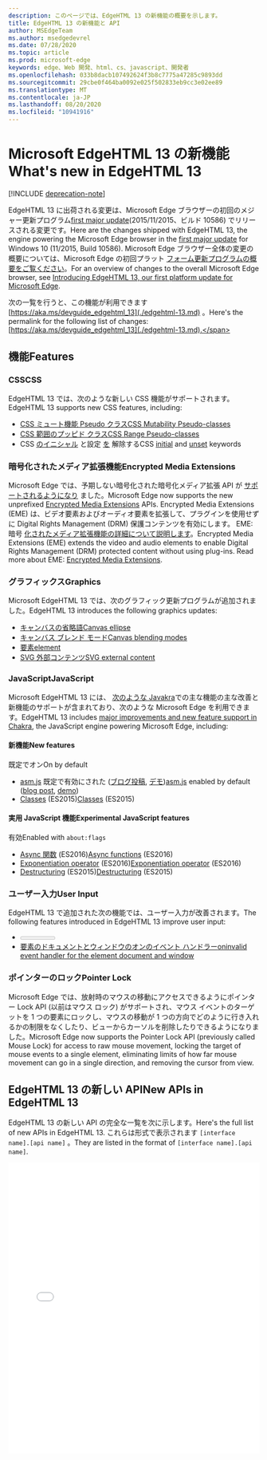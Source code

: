 ```yaml
---
description: このページでは、EdgeHTML 13 の新機能の概要を示します。
title: EdgeHTML 13 の新機能と API
author: MSEdgeTeam
ms.author: msedgedevrel
ms.date: 07/28/2020
ms.topic: article
ms.prod: microsoft-edge
keywords: edge、Web 開発、html、cs、javascript、開発者
ms.openlocfilehash: 033b8dacb107492624f3b8c7775a47285c9893dd
ms.sourcegitcommit: 29cbe0f464ba0092e025f502833eb9cc3e02ee89
ms.translationtype: MT
ms.contentlocale: ja-JP
ms.lasthandoff: 08/20/2020
ms.locfileid: "10941916"
---
```

# <span data-ttu-id="41a28-104">Microsoft EdgeHTML 13 の新機能</span><span class="sxs-lookup"><span data-stu-id="41a28-104">What's new in EdgeHTML 13</span></span>  

[!INCLUDE [deprecation-note](../../includes/legacy-edge-note.md)]  

<span data-ttu-id="41a28-105">EdgeHTML 13 に出荷される変更は、Microsoft Edge ブラウザーの初回のメジャー更新プログラム[first major update](https://blogs.windows.com/windowsexperience/2015/11/12)(2015/11/2015、ビルド 10586\) でリリースされる変更です。</span><span class="sxs-lookup"><span data-stu-id="41a28-105">Here are the changes shipped with EdgeHTML 13, the engine powering the Microsoft Edge browser in the [first major update](https://blogs.windows.com/windowsexperience/2015/11/12) for Windows 10 \(11/2015, Build 10586\).</span></span>  <span data-ttu-id="41a28-106">Microsoft Edge ブラウザー全体の変更の概要については、Microsoft Edge の初回プラット [フォーム更新プログラムの概要をご覧ください](https://blogs.windows.com/msedgedev/2015/11/16)。</span><span class="sxs-lookup"><span data-stu-id="41a28-106">For an overview of changes to the overall Microsoft Edge browser, see [Introducing EdgeHTML 13, our first platform update for Microsoft Edge](https://blogs.windows.com/msedgedev/2015/11/16).</span></span>  

<span data-ttu-id="41a28-107">次の一覧を行うと、この機能が利用できます  [https://aka.ms/devguide_edgehtml_13](./edgehtml-13.md) 。</span><span class="sxs-lookup"><span data-stu-id="41a28-107">Here's the permalink for the following list of changes:  [https://aka.ms/devguide_edgehtml_13](./edgehtml-13.md).</span></span>  

## <span data-ttu-id="41a28-108">機能</span><span class="sxs-lookup"><span data-stu-id="41a28-108">Features</span></span>  

### <span data-ttu-id="41a28-109">CSS</span><span class="sxs-lookup"><span data-stu-id="41a28-109">CSS</span></span>  

<span data-ttu-id="41a28-110">EdgeHTML 13 では、次のような新しい CSS 機能がサポートされます。</span><span class="sxs-lookup"><span data-stu-id="41a28-110">EdgeHTML 13 supports new CSS features, including:</span></span>  

*   [<span data-ttu-id="41a28-111">CSS ミュート機能 Pseudo クラス</span><span class="sxs-lookup"><span data-stu-id="41a28-111">CSS Mutability Pseudo-classes</span></span>](https://developer.microsoft.com/microsoft-edge/platform/status/cssmutabilitypseudoclasses)  
*   [<span data-ttu-id="41a28-112">CSS 範囲のプッピド クラス</span><span class="sxs-lookup"><span data-stu-id="41a28-112">CSS Range Pseudo-classes</span></span>](https://developer.microsoft.com/microsoft-edge/platform/status/cssrangepseudoclasses)  
*   <span data-ttu-id="41a28-113">CSS [のイニシャル](https://developer.microsoft.com/microsoft-edge/platform/status/cssinitialvalue) と設定 [を](https://developer.microsoft.com/microsoft-edge/platform/status/cssunsetvalue) 解除する</span><span class="sxs-lookup"><span data-stu-id="41a28-113">CSS [initial](https://developer.microsoft.com/microsoft-edge/platform/status/cssinitialvalue) and [unset](https://developer.microsoft.com/microsoft-edge/platform/status/cssunsetvalue) keywords</span></span>  

### <span data-ttu-id="41a28-114">暗号化されたメディア拡張機能</span><span class="sxs-lookup"><span data-stu-id="41a28-114">Encrypted Media Extensions</span></span>  

<span data-ttu-id="41a28-115">Microsoft Edge では、予期しない暗号化された暗号化メディア拡張 API が [サポートされるようになり](https://w3.org/TR/encrypted-media) ました。</span><span class="sxs-lookup"><span data-stu-id="41a28-115">Microsoft Edge now supports the new unprefixed [Encrypted Media Extensions](https://w3.org/TR/encrypted-media) APIs.</span></span>  <span data-ttu-id="41a28-116">Encrypted Media Extensions \(EME\) は、ビデオ要素およびオーディオ要素を拡張して、プラグインを使用せずに Digital Rights Management \(DRM\) 保護コンテンツを有効にします。 EME: 暗号  [化されたメディア拡張機能の詳細について説明します](https://developer.mozilla.org/docs/Web/API/Encrypted_Media_Extensions_API)。</span><span class="sxs-lookup"><span data-stu-id="41a28-116">Encrypted Media Extensions \(EME\) extends the video and audio elements to enable Digital Rights Management \(DRM\) protected content without using plug-ins.  Read more about EME:  [Encrypted Media Extensions](https://developer.mozilla.org/docs/Web/API/Encrypted_Media_Extensions_API).</span></span>  

### <span data-ttu-id="41a28-117">グラフィックス</span><span class="sxs-lookup"><span data-stu-id="41a28-117">Graphics</span></span>  

<span data-ttu-id="41a28-118">Microsoft EdgeHTML 13 では、次のグラフィック更新プログラムが追加されました。</span><span class="sxs-lookup"><span data-stu-id="41a28-118">EdgeHTML 13 introduces the following graphics updates:</span></span>  

*   [<span data-ttu-id="41a28-119">キャンバスの省略語</span><span class="sxs-lookup"><span data-stu-id="41a28-119">Canvas ellipse</span></span>](https://developer.microsoft.com/microsoft-edge/platform/status/canvas2dellipse)  
*   [<span data-ttu-id="41a28-120">キャンバス ブレンド モード</span><span class="sxs-lookup"><span data-stu-id="41a28-120">Canvas blending modes</span></span>](https://developer.microsoft.com/microsoft-edge/platform/status/compositingandblendingincanvas2d)  
*   [<picture> <span data-ttu-id="41a28-121">要素</span><span class="sxs-lookup"><span data-stu-id="41a28-121">element</span></span>](https://developer.microsoft.com/microsoft-edge/platform/status/pictureelement)  
*   [<span data-ttu-id="41a28-122">SVG 外部コンテンツ</span><span class="sxs-lookup"><span data-stu-id="41a28-122">SVG external content</span></span>](https://developer.microsoft.com/microsoft-edge/platform/status/svgexternalcontent)  

### <span data-ttu-id="41a28-123">JavaScript</span><span class="sxs-lookup"><span data-stu-id="41a28-123">JavaScript</span></span>  

<span data-ttu-id="41a28-124">Microsoft EdgeHTML 13 には、 [次のような Javakra](https://blogs.windows.com/msedgedev/2015/09/30)での主な機能の主な改善と新機能のサポートが含まれており、次のような Microsoft Edge を利用できます。</span><span class="sxs-lookup"><span data-stu-id="41a28-124">EdgeHTML 13 includes [major improvements and new feature support in Chakra](https://blogs.windows.com/msedgedev/2015/09/30), the JavaScript engine powering Microsoft Edge, including:</span></span>  

#### <span data-ttu-id="41a28-125">新機能</span><span class="sxs-lookup"><span data-stu-id="41a28-125">New features</span></span>  

<span data-ttu-id="41a28-126">既定でオン</span><span class="sxs-lookup"><span data-stu-id="41a28-126">On by default</span></span>  

*   <span data-ttu-id="41a28-127">[asm.js](https://developer.microsoft.com/microsoft-edge/platform/status/asmjs/?q=asm.js) 既定で有効にされた \([ブログ投稿](https://blogs.windows.com/msedgedev/2015/11/10), [デモ](https://dev.windows.com/microsoft-edge/testdrive/demos/chess)\)</span><span class="sxs-lookup"><span data-stu-id="41a28-127">[asm.js](https://developer.microsoft.com/microsoft-edge/platform/status/asmjs/?q=asm.js) enabled by default \([blog post](https://blogs.windows.com/msedgedev/2015/11/10), [demo](https://dev.windows.com/microsoft-edge/testdrive/demos/chess)\)</span></span>  
*   <span data-ttu-id="41a28-128">[Classes](https://developer.microsoft.com/microsoft-edge/platform/status/asmjs/?q=classes) \(ES2015\)</span><span class="sxs-lookup"><span data-stu-id="41a28-128">[Classes](https://developer.microsoft.com/microsoft-edge/platform/status/asmjs/?q=classes) \(ES2015\)</span></span>  

#### <span data-ttu-id="41a28-129">実用 JavaScript 機能</span><span class="sxs-lookup"><span data-stu-id="41a28-129">Experimental JavaScript features</span></span>  

<span data-ttu-id="41a28-130">有効</span><span class="sxs-lookup"><span data-stu-id="41a28-130">Enabled with</span></span> `about:flags`  

*   <span data-ttu-id="41a28-131">[Async 関数](https://developer.microsoft.com/microsoft-edge/platform/status/asyncfunctions/?q=async%20functions) \(ES2016\)</span><span class="sxs-lookup"><span data-stu-id="41a28-131">[Async functions](https://developer.microsoft.com/microsoft-edge/platform/status/asyncfunctions/?q=async%20functions) \(ES2016\)</span></span>  
*   <span data-ttu-id="41a28-132">[Exponentiation operator](https://developer.microsoft.com/microsoft-edge/platform/status/exponentiationoperatores2016/?q=exponentiation%20operator) \(ES2016\)</span><span class="sxs-lookup"><span data-stu-id="41a28-132">[Exponentiation operator](https://developer.microsoft.com/microsoft-edge/platform/status/exponentiationoperatores2016/?q=exponentiation%20operator) \(ES2016\)</span></span>  
*   <span data-ttu-id="41a28-133">[Destructuring](https://developer.microsoft.com/microsoft-edge/platform/status/destructuringES2015/?q=destructuring) \(ES2015\)</span><span class="sxs-lookup"><span data-stu-id="41a28-133">[Destructuring](https://developer.microsoft.com/microsoft-edge/platform/status/destructuringES2015/?q=destructuring) \(ES2015\)</span></span>  

### <span data-ttu-id="41a28-134">ユーザー入力</span><span class="sxs-lookup"><span data-stu-id="41a28-134">User Input</span></span>  

<span data-ttu-id="41a28-135">EdgeHTML 13 で追加された次の機能では、ユーザー入力が改善されます。</span><span class="sxs-lookup"><span data-stu-id="41a28-135">The following features introduced in EdgeHTML 13 improve user input:</span></span>  

*   [<meter> <span data-ttu-id="41a28-136">要素</span><span class="sxs-lookup"><span data-stu-id="41a28-136">element</span></span>](https://developer.microsoft.com/microsoft-edge/platform/status/meterelement)  
*   [<span data-ttu-id="41a28-137">要素のドキュメントとウィンドウのオンのイベント ハンドラー</span><span class="sxs-lookup"><span data-stu-id="41a28-137">oninvalid event handler for the element document and window</span></span>](https://developer.microsoft.com/microsoft-edge/platform/status/oninvalideventhandler)  

### <span data-ttu-id="41a28-138">ポインターのロック</span><span class="sxs-lookup"><span data-stu-id="41a28-138">Pointer Lock</span></span>  

<span data-ttu-id="41a28-139">Microsoft Edge では、放射時のマウスの移動にアクセスできるようにポインター Lock API \(以前はマウス ロック\) がサポートされ、マウス イベントのターゲットを 1 つの要素にロックし、マウスの移動が 1 つの方向でどのように行き入れるかの制限をなくしたり、ビューからカーソルを削除したりできるようになりました。</span><span class="sxs-lookup"><span data-stu-id="41a28-139">Microsoft Edge now supports the Pointer Lock API \(previously called Mouse Lock\) for access to raw mouse movement, locking the target of mouse events to a single element, eliminating limits of how far mouse movement can go in a single direction, and removing the cursor from view.</span></span>  

## <span data-ttu-id="41a28-140">EdgeHTML 13 の新しい API</span><span class="sxs-lookup"><span data-stu-id="41a28-140">New APIs in EdgeHTML 13</span></span>  

<span data-ttu-id="41a28-141">EdgeHTML 13 の新しい API の完全な一覧を次に示します。</span><span class="sxs-lookup"><span data-stu-id="41a28-141">Here's the full list of new APIs in EdgeHTML 13.</span></span>  <span data-ttu-id="41a28-142">これらは形式で表示されます `[interface name].[api name]` 。</span><span class="sxs-lookup"><span data-stu-id="41a28-142">They are listed in the format of `[interface name].[api name]`.</span></span>  

<iframe height='584' scrolling='no' title='<span data-ttu-id="41a28-143">EdgeHTML 13 の新しい API</span><span class="sxs-lookup"><span data-stu-id="41a28-143">New APIs in EdgeHTML 13</span></span>' src='//codepen.io/MicrosoftEdgeDocumentation/embed/vmzxEY/?height=584&theme-id=23761&default-tab=result&embed-version=2' frameborder='no' allowtransparency='true' allowfullscreen='true' style='width:  100%;'><span data-ttu-id="41a28-144"><a href='https://codepen.io/MicrosoftEdgeDocumentation/pen/vmzxEY/'> </a> CodePen の Microsoft Edge Docs (新しい <a href='http://codepen.io/MicrosoftEdgeDocumentation'> API) @MicrosoftEdgeDocumentation </a> 参照 <a href='http://codepen.io'> してください </a> 。</span><span class="sxs-lookup"><span data-stu-id="41a28-144">See the Pen <a href='https://codepen.io/MicrosoftEdgeDocumentation/pen/vmzxEY/'>New APIs in EdgeHTML 13</a> by Microsoft Edge Docs (<a href='http://codepen.io/MicrosoftEdgeDocumentation'>@MicrosoftEdgeDocumentation</a>) on <a href='http://codepen.io'>CodePen</a>.</span></span></iframe>  
